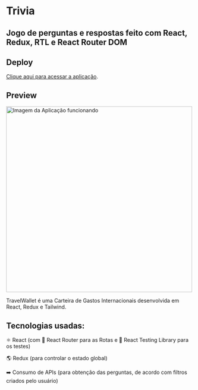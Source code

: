 # Trivia

## Jogo de perguntas e respostas feito com React, Redux, RTL e React Router DOM

## Deploy
[Clique aqui para acessar a aplicação](https://travelwallet.vercel.app/carteira).


## Preview

<img src="./preview.gif" alt="Imagem da Aplicação funcionando" width="500">


TravelWallet é uma Carteira de Gastos Internacionais desenvolvida em React, Redux e Tailwind.

## Tecnologias usadas:
⚛ React (com 🔀 React Router para as Rotas e 🔬 React Testing Library para os testes)

🌎 Redux (para controlar o estado global)

➡️ Consumo de APIs (para obtenção das perguntas, de acordo com filtros criados pelo usuário)
